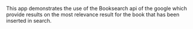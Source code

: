 This app demonstrates the use of the Booksearch api of the google which provide results on the most relevance result for the book that has been inserted in search.
